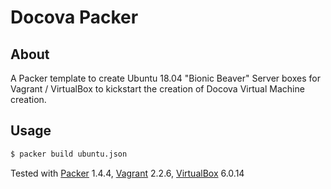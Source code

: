 # Docova Packer

## About
A Packer template to create Ubuntu 18.04 "Bionic Beaver" Server boxes for Vagrant / VirtualBox to kickstart the creation of Docova Virtual Machine creation.

## Usage
```bash
$ packer build ubuntu.json
```
Tested with [Packer][] 1.4.4, [Vagrant][] 2.2.6, [VirtualBox][] 6.0.14

[Packer]: https://packer.io/
[Vagrant]: https://www.vagrantup.com/
[VirtualBox]: https://www.virtualbox.org/

